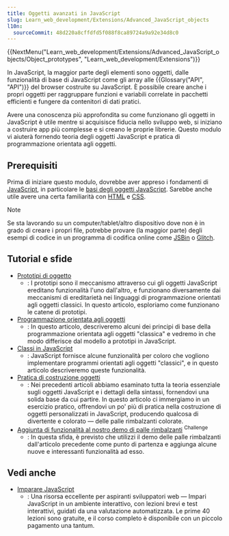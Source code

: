 ```yaml
---
title: Oggetti avanzati in JavaScript
slug: Learn_web_development/Extensions/Advanced_JavaScript_objects
l10n:
  sourceCommit: 48d220a8cffdfd5f088f8ca89724a9a92e34d8c0
---
```


{{NextMenu("Learn_web_development/Extensions/Advanced_JavaScript_objects/Object_prototypes", "Learn_web_development/Extensions")}}

In JavaScript, la maggior parte degli elementi sono oggetti, dalle funzionalità di base di JavaScript come gli array alle {{Glossary("API", "API")}} del browser costruite su JavaScript. È possibile creare anche i propri oggetti per raggruppare funzioni e variabili correlate in pacchetti efficienti e fungere da contenitori di dati pratici.

Avere una conoscenza più approfondita su come funzionano gli oggetti in JavaScript è utile mentre si acquisisce fiducia nello sviluppo web, si iniziano a costruire app più complesse e si creano le proprie librerie. Questo modulo vi aiuterà fornendo teoria degli oggetti JavaScript e pratica di programmazione orientata agli oggetti.

## Prerequisiti

Prima di iniziare questo modulo, dovrebbe aver appreso i fondamenti di [JavaScript](/it/docs/Learn_web_development/Core/Scripting), in particolare le [basi degli oggetti JavaScript](/it/docs/Learn_web_development/Core/Scripting/Object_basics). Sarebbe anche utile avere una certa familiarità con [HTML](/it/docs/Learn_web_development/Core/Structuring_content) e [CSS](/it/docs/Learn_web_development/Core/Styling_basics).

> [!NOTE]
> Se sta lavorando su un computer/tablet/altro dispositivo dove non è in grado di creare i propri file, potrebbe provare (la maggior parte) degli esempi di codice in un programma di codifica online come [JSBin](https://jsbin.com/) o [Glitch](https://glitch.com/).

## Tutorial e sfide

- [Prototipi di oggetto](/it/docs/Learn_web_development/Extensions/Advanced_JavaScript_objects/Object_prototypes)
  - : I prototipi sono il meccanismo attraverso cui gli oggetti JavaScript ereditano funzionalità l'uno dall'altro, e funzionano diversamente dai meccanismi di ereditarietà nei linguaggi di programmazione orientati agli oggetti classici. In questo articolo, esploriamo come funzionano le catene di prototipi.
- [Programmazione orientata agli oggetti](/it/docs/Learn_web_development/Extensions/Advanced_JavaScript_objects/Object-oriented_programming)
  - : In questo articolo, descriveremo alcuni dei principi di base della programmazione orientata agli oggetti "classica" e vedremo in che modo differisce dal modello a prototipi in JavaScript.
- [Classi in JavaScript](/it/docs/Learn_web_development/Extensions/Advanced_JavaScript_objects/Classes_in_JavaScript)
  - : JavaScript fornisce alcune funzionalità per coloro che vogliono implementare programmi orientati agli oggetti "classici", e in questo articolo descriveremo queste funzionalità.
- [Pratica di costruzione oggetti](/it/docs/Learn_web_development/Extensions/Advanced_JavaScript_objects/Object_building_practice)
  - : Nei precedenti articoli abbiamo esaminato tutta la teoria essenziale sugli oggetti JavaScript e i dettagli della sintassi, fornendovi una solida base da cui partire. In questo articolo ci immergiamo in un esercizio pratico, offrendovi un po' più di pratica nella costruzione di oggetti personalizzati in JavaScript, producendo qualcosa di divertente e colorato — delle palle rimbalzanti colorate.
- [Aggiunta di funzionalità al nostro demo di palle rimbalzanti](/it/docs/Learn_web_development/Extensions/Advanced_JavaScript_objects/Adding_bouncing_balls_features) <sup>Challenge</sup>
  - : In questa sfida, è previsto che utilizzi il demo delle palle rimbalzanti dall'articolo precedente come punto di partenza e aggiunga alcune nuove e interessanti funzionalità ad esso.

## Vedi anche

- [Imparare JavaScript](https://learnjavascript.online/)
  - : Una risorsa eccellente per aspiranti sviluppatori web — Impari JavaScript in un ambiente interattivo, con lezioni brevi e test interattivi, guidati da una valutazione automatizzata. Le prime 40 lezioni sono gratuite, e il corso completo è disponibile con un piccolo pagamento una tantum.
